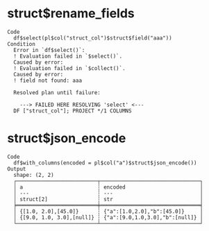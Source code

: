 # struct$rename_fields

    Code
      df$select(pl$col("struct_col")$struct$field("aaa"))
    Condition
      Error in `df$select()`:
      ! Evaluation failed in `$select()`.
      Caused by error:
      ! Evaluation failed in `$collect()`.
      Caused by error:
      ! field not found: aaa
      
      Resolved plan until failure:
      
      	---> FAILED HERE RESOLVING 'select' <---
      DF ["struct_col"]; PROJECT */1 COLUMNS

# struct$json_encode

    Code
      df$with_columns(encoded = pl$col("a")$struct$json_encode())
    Output
      shape: (2, 2)
      ┌──────────────────────────┬────────────────────────────────┐
      │ a                        ┆ encoded                        │
      │ ---                      ┆ ---                            │
      │ struct[2]                ┆ str                            │
      ╞══════════════════════════╪════════════════════════════════╡
      │ {[1.0, 2.0],[45.0]}      ┆ {"a":[1.0,2.0],"b":[45.0]}     │
      │ {[9.0, 1.0, 3.0],[null]} ┆ {"a":[9.0,1.0,3.0],"b":[null]} │
      └──────────────────────────┴────────────────────────────────┘

